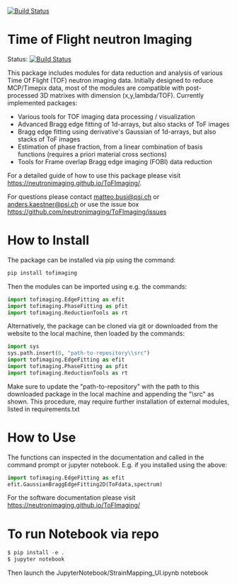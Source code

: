 [![Build Status](https://www.travis-ci.com/neutronimaging/ToFImaging.svg?branch=master)](https://www.travis-ci.com/neutronimaging/ToFImaging)

# Time of Flight neutron Imaging
Status: [![Build Status](https://travis-ci.com/neutronimaging/ToFImaging.svg?branch=master)](https://travis-ci.com/neutronimaging/ToFImaging)

This package includes modules for data reduction and analysis of various Time Of Flight (TOF) neutron imaging data. Initially designed to reduce MCP/Timepix data, most of the modules are compatible with post-processed 3D matrixes with dimension (x,y,lambda/TOF).
Currently implemented packages:
  - Various tools for TOF imaging data processing / visualization
  - Advanced Bragg edge fitting of 1d-arrays, but also stacks of ToF images
  - Bragg edge fitting using derivative's Gaussian of 1d-arrays, but also stacks of ToF images
  - Estimation of phase fraction, from a linear combination of basis functions (requires a priori material cross sections)
  - Tools for Frame overlap Bragg edge imaging (FOBI) data reduction
 
For a detailed guide of how to use this package please visit https://neutronimaging.github.io/ToFImaging/.

For questions please contact matteo.busi@psi.ch or anders.kaestner@psi.ch or use the issue box https://github.com/neutronimaging/ToFImaging/issues

# How to Install
The package can be installed via pip using the command:
```python
pip install tofimaging
```
Then the modules can be imported using e.g. the commands:
```python
import tofimaging.EdgeFitting as efit
import tofimaging.PhaseFitting as pfit
import tofimaging.ReductionTools as rt
``` 

Alternatively, the package can be cloned via git or downloaded from the website to the local machine, then loaded by the commands:
```python
import sys  
sys.path.insert(0, "path-to-repository\\src")
import tofimaging.EdgeFitting as efit
import tofimaging.PhaseFitting as pfit
import tofimaging.ReductionTools as rt
```
Make sure to update the "path-to-repository" with the path to this downloaded package in the local machine and appending the "\\src" as shown.
This procedure, may require further installation of external modules, listed in requirements.txt

# How to Use
The functions can inspected in the documentation and called in the command prompt or jupyter notebook. E.g. if you installed using the above:
```python
import tofimaging.EdgeFitting as efit
efit.GaussianBraggEdgeFitting2D(ToFdata,spectrum)
```

For the software documentation please visit https://neutronimaging.github.io/ToFImaging/ 

# To run Notebook via repo
```python
$ pip install -e .
$ jupyter notebook
```
Then launch the JupyterNotebook/StrainMapping_UI.ipynb notebook